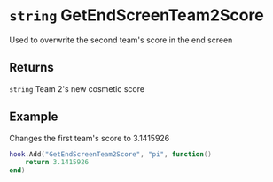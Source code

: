 # `string` GetEndScreenTeam2Score

Used to overwrite the second team's score in the end screen

## Returns
`string` Team 2's new cosmetic score

## Example
Changes the first team's score to 3.1415926
```lua
hook.Add("GetEndScreenTeam2Score", "pi", function()
    return 3.1415926
end)
```
